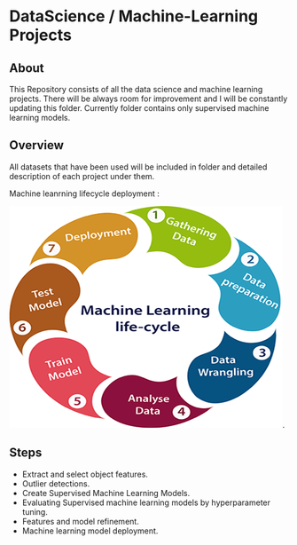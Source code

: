 # DataScience / Machine-Learning Projects

## About
This Repository consists of all the data science and machine learning projects.
There will be always room for improvement and I will be constantly updating this folder.
Currently folder contains only supervised machine learning models.

## Overview

All datasets that have been used will be included in folder and detailed description of each project under them.

Machine leanrning lifecycle deployment :


![](readme-resources/machine-learning-life-cycle.png).

## Steps

- Extract and select object features.
- Outlier detections.
- Create Supervised Machine Learning Models.
- Evaluating Supervised machine learning models by hyperparameter tuning.
- Features and model refinement.
- Machine learning model deployment.
